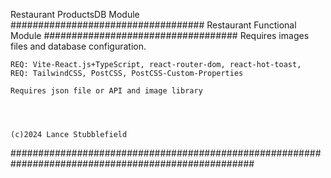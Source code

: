 Restaurant ProductsDB Module
################################### Restaurant Functional Module ###################################
Requires images files and database configuration.

    REQ: Vite-React.js+TypeScript, react-router-dom, react-hot-toast,
    REQ: TailwindCSS, PostCSS, PostCSS-Custom-Properties

    Requires json file or API and image library




    (c)2024 Lance Stubblefield
####################################################################################################
